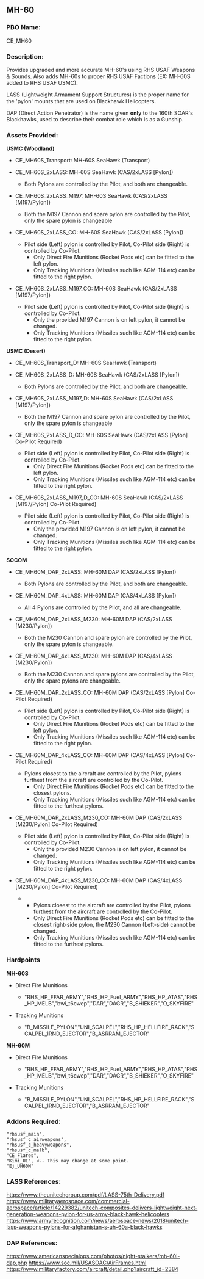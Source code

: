## MH-60

### PBO Name: 
CE_MH60

### Description: 
Provides upgraded and more accurate MH-60's using RHS USAF Weapons & Sounds. Also adds MH-60s to proper RHS USAF Factions (EX: MH-60S added to RHS USAF USMC).

LASS (Lightweight Armament Support Structures) is the proper name for the 'pylon' mounts that are used on Blackhawk Helicopters.

DAP (Direct Action Penetrator) is the name given **only** to the 160th SOAR's Blackhawks, used to describe their combat role which is as a Gunship. 

### Assets Provided:

**USMC (Woodland)**
- CE_MH60S_Transport: MH-60S SeaHawk (Transport)

- CE_MH60S_2xLASS: MH-60S SeaHawk (CAS/2xLASS [Pylon])
  - Both Pylons are controlled by the Pilot, and both are changeable.

- CE_MH60S_2xLASS_M197: MH-60S SeaHawk (CAS/2xLASS [M197/Pylon])
  - Both the M197 Cannon and spare pylon are controlled by the Pilot, only the spare pylon is changeable

- CE_MH60S_2xLASS_CO: MH-60S SeaHawk (CAS/2xLASS [Pylon])
  - Pilot side (Left) pylon is controlled by Pilot, Co-Pilot side (Right) is controlled by Co-Pilot.
    - Only Direct Fire Munitions (Rocket Pods etc) can be fitted to the left pylon.
    - Only Tracking Munitions (Missiles such like AGM-114 etc) can be fitted to the right pylon.

- CE_MH60S_2xLASS_M197_CO: MH-60S SeaHawk (CAS/2xLASS [M197/Pylon])
  - Pilot side (Left) pylon is controlled by Pilot, Co-Pilot side (Right) is controlled by Co-Pilot.
    - Only the provided M197 Cannon is on left pylon, it cannot be changed. 
    - Only Tracking Munitions (Missiles such like AGM-114 etc) can be fitted to the right pylon.


**USMC (Desert)**
- CE_MH60S_Transport_D: MH-60S SeaHawk (Transport)

- CE_MH60S_2xLASS_D: MH-60S SeaHawk (CAS/2xLASS [Pylon])
  - Both Pylons are controlled by the Pilot, and both are changeable.

- CE_MH60S_2xLASS_M197_D: MH-60S SeaHawk (CAS/2xLASS [M197/Pylon])
  - Both the M197 Cannon and spare pylon are controlled by the Pilot, only the spare pylon is changeable

- CE_MH60S_2xLASS_D_CO: MH-60S SeaHawk (CAS/2xLASS [Pylon] Co-Pilot Required)
  - Pilot side (Left) pylon is controlled by Pilot, Co-Pilot side (Right) is controlled by Co-Pilot.
    - Only Direct Fire Munitions (Rocket Pods etc) can be fitted to the left pylon.
    - Only Tracking Munitions (Missiles such like AGM-114 etc) can be fitted to the right pylon.

- CE_MH60S_2xLASS_M197_D_CO: MH-60S SeaHawk (CAS/2xLASS [M197/Pylon] Co-Pilot Required)
  - Pilot side (Left) pylon is controlled by Pilot, Co-Pilot side (Right) is controlled by Co-Pilot.
    - Only the provided M197 Cannon is on left pylon, it cannot be changed. 
    - Only Tracking Munitions (Missiles such like AGM-114 etc) can be fitted to the right pylon.

**SOCOM**

- CE_MH60M_DAP_2xLASS: MH-60M DAP (CAS/2xLASS [Pylon])
  - Both Pylons are controlled by the Pilot, and both are changeable.

- CE_MH60M_DAP_4xLASS: MH-60M DAP (CAS/4xLASS [Pylon])
  - All 4 Pylons are controlled by the Pilot, and all are changeable.

- CE_MH60M_DAP_2xLASS_M230: MH-60M DAP (CAS/2xLASS [M230/Pylon])
  - Both the M230 Cannon and spare pylon are controlled by the Pilot, only the spare pylon is changeable.

- CE_MH60M_DAP_4xLASS_M230: MH-60M DAP (CAS/4xLASS [M230/Pylon])
  - Both the M230 Cannon and spare pylons are controlled by the Pilot, only the spare pylons are changeable.

- CE_MH60M_DAP_2xLASS_CO: MH-60M DAP (CAS/2xLASS [Pylon] Co-Pilot Required)
  - Pilot side (Left) pylon is controlled by Pilot, Co-Pilot side (Right) is controlled by Co-Pilot.
    - Only Direct Fire Munitions (Rocket Pods etc) can be fitted to the left pylon.
    - Only Tracking Munitions (Missiles such like AGM-114 etc) can be fitted to the right pylon.

- CE_MH60M_DAP_4xLASS_CO: MH-60M DAP  (CAS/4xLASS [Pylon] Co-Pilot Required)
  - Pylons closest to the aircraft are controlled by the Pilot, pylons furthest from the aircraft are controlled by the Co-Pilot.
    - Only Direct Fire Munitions (Rocket Pods etc) can be fitted to the closest pylons.
    - Only Tracking Munitions (Missiles such like AGM-114 etc) can be fitted to the furthest pylons. 
  
- CE_MH60M_DAP_2xLASS_M230_CO: MH-60M DAP (CAS/2xLASS [M230/Pylon]  Co-Pilot Required)
  - Pilot side (Left) pylon is controlled by Pilot, Co-Pilot side (Right) is controlled by Co-Pilot.
    - Only the provided M230 Cannon is on left pylon, it cannot be changed. 
    - Only Tracking Munitions (Missiles such like AGM-114 etc) can be fitted to the right pylon. 

- CE_MH60M_DAP_4xLASS_M230_CO: MH-60M DAP (CAS/4xLASS [M230/Pylon]  Co-Pilot Required)
  - - Pylons closest to the aircraft are controlled by the Pilot, pylons furthest from the aircraft are controlled by the Co-Pilot.
    - Only Direct Fire Munitions (Rocket Pods etc) can be fitted to the closest right-side pylon, the M230 Cannon (Left-side) cannot be changed.
    - Only Tracking Munitions (Missiles such like AGM-114 etc) can be fitted to the furthest pylons. 


### Hardpoints
**MH-60S**

  - Direct Fire Munitions
    - "RHS_HP_FFAR_ARMY","RHS_HP_Fuel_ARMY","RHS_HP_ATAS","RHS_HP_MELB","bwi_t6cwep","DAR","DAGR","B_SHIEKER","O_SKYFIRE"

  - Tracking Munitions
    - "B_MISSILE_PYLON","UNI_SCALPEL","RHS_HP_HELLFIRE_RACK","SCALPEL_1RND_EJECTOR","B_ASRRAM_EJECTOR"
  
**MH-60M**

  - Direct Fire Munitions
    - "RHS_HP_FFAR_ARMY","RHS_HP_Fuel_ARMY","RHS_HP_ATAS","RHS_HP_MELB","bwi_t6cwep","DAR","DAGR","B_SHIEKER","O_SKYFIRE"

  - Tracking Munitions
    - "B_MISSILE_PYLON","UNI_SCALPEL","RHS_HP_HELLFIRE_RACK","SCALPEL_1RND_EJECTOR","B_ASRRAM_EJECTOR"



### Addons Required:
```
"rhsusf_main",
"rhsusf_c_airweapons",
"rhsusf_c_heavyweapons",
"rhsusf_c_melb",
"CE_Flares",
"Kimi_UI", <-- This may change at some point.
"Ej_UH60M"
```

### LASS References: 
https://www.theunitechgroup.com/pdf/LASS-75th-Delivery.pdf
https://www.militaryaerospace.com/commercial-aerospace/article/14229382/unitech-composites-delivers-lightweight-next-generation-weapons-pylon-for-us-army-black-hawk-helicopters
https://www.armyrecognition.com/news/aerospace-news/2018/unitech-lass-weapons-pylons-for-afghanistan-s-uh-60a-black-hawks

### DAP References: 
https://www.americanspecialops.com/photos/night-stalkers/mh-60l-dap.php
https://www.soc.mil/USASOAC/AirFrames.html
https://www.militaryfactory.com/aircraft/detail.php?aircraft_id=2384


